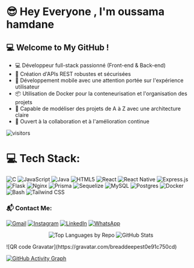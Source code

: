 # 😎 Hey Everyone , I'm oussama hamdane

## 💻 Welcome to My GitHub !

- 💻 Développeur full-stack passionné (Front-end & Back-end)
- 🔧 Création d'APIs REST robustes et sécurisées
- 📱 Développement mobile avec une attention portée sur l'expérience utilisateur
- 📦 Utilisation de Docker pour la conteneurisation et l'organisation des projets
- 🧠 Capable de modéliser des projets de A à Z avec une architecture claire
- 🤝 Ouvert à la collaboration et à l'amélioration continue


![visitors](https://visitor-badge.laobi.icu/badge?page_id=Rossyn.Rossyn)

# 💻 Tech Stack:
![C](https://img.shields.io/badge/c-%2300599C.svg?style=for-the-badge&logo=c&logoColor=white) 
![JavaScript](https://img.shields.io/badge/javascript-%23323330.svg?style=for-the-badge&logo=javascript&logoColor=%23F7DF1E) 
![Java](https://img.shields.io/badge/java-%23ED8B00.svg?style=for-the-badge&logo=openjdk&logoColor=white) 
![HTML5](https://img.shields.io/badge/html5-%23E34F26.svg?style=for-the-badge&logo=html5&logoColor=white) 
![React](https://img.shields.io/badge/react-%2320232a.svg?style=for-the-badge&logo=react&logoColor=%2361DAFB) 
![React Native](https://img.shields.io/badge/react_native-%2320232a.svg?style=for-the-badge&logo=react&logoColor=%2361DAFB) 
![Express.js](https://img.shields.io/badge/express.js-%23404d59.svg?style=for-the-badge&logo=express&logoColor=%2361DAFB) 
![Flask](https://img.shields.io/badge/flask-%23000.svg?style=for-the-badge&logo=flask&logoColor=white) 
![Nginx](https://img.shields.io/badge/nginx-%23009639.svg?style=for-the-badge&logo=nginx&logoColor=white) 
![Prisma](https://img.shields.io/badge/Prisma-3982CE?style=for-the-badge&logo=Prisma&logoColor=white) 
![Sequelize](https://img.shields.io/badge/Sequelize-52B0E7?style=for-the-badge&logo=Sequelize&logoColor=white) 
![MySQL](https://img.shields.io/badge/mysql-4479A1.svg?style=for-the-badge&logo=mysql&logoColor=white) 
![Postgres](https://img.shields.io/badge/postgres-%23316192.svg?style=for-the-badge&logo=postgresql&logoColor=white)
![Docker](https://img.shields.io/badge/docker-%230db7ed.svg?style=for-the-badge&logo=docker&logoColor=white)
![Bash](https://img.shields.io/badge/bash-%2304AA6D.svg?style=for-the-badge&logo=gnu-bash&logoColor=white)
![Tailwind CSS](https://img.shields.io/badge/tailwindcss-%2338B2AC.svg?style=for-the-badge&logo=tailwind-css&logoColor=white)

### 📬 Contact Me:
[![Gmail](https://img.shields.io/badge/Gmail-D14836?style=for-the-badge&logo=gmail&logoColor=white)](mailto:oussamahamdane80@gmail.com)
[![Instagram](https://img.shields.io/badge/Instagram-E4405F?style=for-the-badge&logo=instagram&logoColor=white)](https://instagram.com/yourusername)
[![LinkedIn](https://img.shields.io/badge/LinkedIn-0077B5?style=for-the-badge&logo=linkedin&logoColor=white)](https://linkedin.com/in/yourusername)
[![WhatsApp](https://img.shields.io/badge/WhatsApp-25D366?style=for-the-badge&logo=whatsapp&logoColor=white)](https://wa.me/+212633869178)
<p align="center">
<p align="center">
  <img src="https://github-readme-stats.vercel.app/api/top-langs/?username=hamdane1548&layout=donut&theme=github_dark&langs_count=6" alt="Top Languages by Repo" />
  <img src="https://github-readme-stats.vercel.app/api?username=hamdane1548&show_icons=true&theme=github_dark&count_private=true&include_all_commits=true" alt="GitHub Stats" />
</p>

</p>
![QR code Gravatar](https://gravatar.com/breaddeepest0e91c750cd)


[![GitHub Activity Graph](https://github-readme-activity-graph.vercel.app/graph?username=hamdane1548&theme=github-compact)](https://github.com/ashutosh00710/github-readme-activity-graph)


